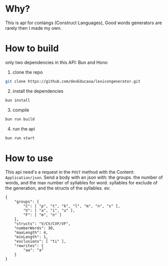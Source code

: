 # Why?
This is api for conlangs (Construct Languages), Good words generators are rarely then I made my own.

# How to build
only two dependencies in this API: Bun and Hono

1. clone the repo
```sh
git clone https://github.com/devEducaua/lexicongenerator.git
```

2. install the dependencies
```sh
bun install
```

3. compile
```sh
bun run build
```

4. run the api
```sh
bun run start
```

# How to use
This api need's a request in the ```POST``` method with the Content: ```Application/json```.
Send a body with an json with: the groups. the number of words, and the max number of syllables for word. syllables for exclude of the generation, and the structs of the syllables.
ex: 
```
{
    "groups": {
        "C": [ "p", "t", "k", "l", "m", "n", "s" ],
        "V": [ "a", "i", "u" ],
        "F": [ "m", "n" ]
    }, 
    "structs": "V/CV/CVF/VF",
    "numberWords": 30,
    "maxLength": 4,
    "minLength": 1,
    "exclusions": [ "ti" ],
    "rewrites": {
        "aa": "a"
    }
}
```
